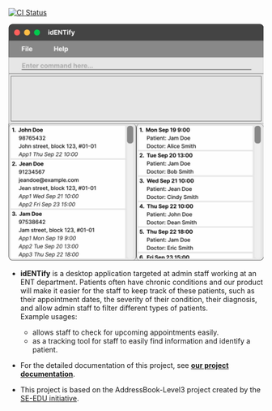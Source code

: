 

[![CI Status](https://github.com/se-edu/addressbook-level3/workflows/Java%20CI/badge.svg)](https://github.com/AY2223S1-CS2103T-T17-4/tp/actions)

![Ui](docs/images/Ui.png)

* **idENTify** is a desktop application targeted at admin staff working at an ENT department.
Patients often have chronic conditions and our product will make it easier for the staff to keep track of these patients,
such as their appointment dates, the severity of their condition, their diagnosis, and allow admin staff to filter different types of patients. <br>
  Example usages:
  * allows staff to check for upcoming appointments easily.
  * as a tracking tool for staff to easily find information and identify a patient.


* For the detailed documentation of this project, see **[our project documentation](https://docs.google.com/document/d/1eVVKl_EY8rYMw-LWZk-CzaibCmX1WDeAZGJ3qqkGgoQ/edit)**.
* This project is based on the AddressBook-Level3 project created by the  [SE-EDU initiative](https://se-education.org#https://se-education.org/#contributing).
